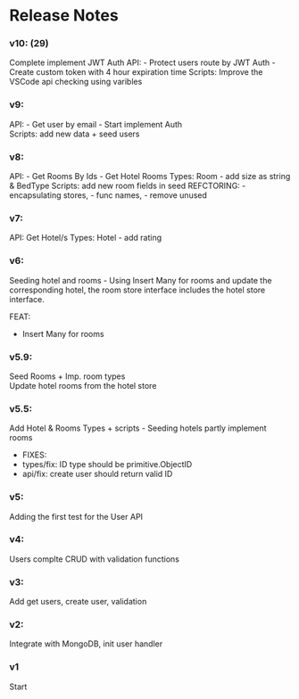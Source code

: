# Release Notes
### v10: (29)
Complete implement JWT Auth
API: 
    - Protect users route by JWT Auth
    - Create custom token with 4 hour expiration time 
Scripts: Improve the VSCode api checking using varibles
    
### v9:
API: 
    - Get user by email
    - Start implement Auth    
Scripts: add new data + seed users
    

### v8: 
API: 
    - Get Rooms By Ids
    - Get Hotel Rooms
Types: Room - add size as string & BedType
Scripts: add new room fields in seed 
REFCTORING: 
    - encapsulating stores, 
    - func names,
    - remove unused

### v7: 
API: Get Hotel/s
Types: Hotel - add rating

### v6:
Seeding hotel and rooms - 
Using Insert Many for rooms and update the corresponding hotel,
the room store interface includes the hotel store interface.

FEAT: 
- Insert Many for rooms

### v5.9:
Seed Rooms + Imp. room types  
Update hotel rooms from the hotel store
 
### v5.5:
Add Hotel & Rooms Types + scripts - Seeding hotels
partly implement rooms
- FIXES:
 - types/fix: ID type should be primitive.ObjectID
 - api/fix: create user should return valid ID 

### v5:
Adding the first test for the User API

### v4:
Users complte CRUD with validation functions

### v3:
Add get users, create user, validation

### v2: 
Integrate with MongoDB, init user handler

### v1 
Start